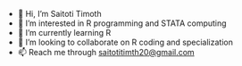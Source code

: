 - 👋 Hi, I’m Saitoti Timoth
- 👀 I’m interested in R programming and STATA computing 
- 🌱 I’m currently learning R
- 💞️ I’m looking to collaborate on R coding and specialization
- 📫 Reach me through saitotitimth20@gmail.com

